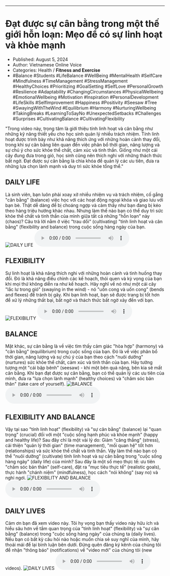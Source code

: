 
---

# Đạt được sự cân bằng trong một thế giới hỗn loạn: Mẹo để có sự linh hoạt và khỏe mạnh

- Published: August 5, 2024
- Author: Vietnamese Online Voice
- Categories: Health / **Fitness and Exercise**
- #Balance #Students #LifeBalance #WellBeing #MentalHealth #SelfCare #Mindfulness #TimeManagement #StressManagement #HealthyChoices #Prioritizing #GoalSetting #SelfLove #PersonalGrowth #Resilience #Adaptability #ChangingCircumstances #PhysicalWellbeing #EmotionalWellbeing #Motivation #Inspiration #PersonalDevelopment #LifeSkills #SelfImprovement #Happiness #Positivity #Seesaw #Tree #SwayingWithTheWind #Equilibrium #Harmony #NurturingWellbeing #TakingBreaks #LearningToSayNo #UnexpectedSetbacks #Challenges #Surprises #CultivatingBalance #CultivatingFlexibility

"Trong video này, trọng tâm là giới thiệu tính linh hoạt và cân bằng như những kỹ năng thiết yếu cho học sinh quản lý nhiều trách nhiệm. Tính linh hoạt được trình bày như khả năng thích ứng với những hoàn cảnh thay đổi, trong khi sự cân bằng liên quan đến việc phân bổ thời gian, năng lượng và sự chú ý cho sức khỏe thể chất, cảm xúc và tinh thần. Giống như một cái cây đung đưa trong gió, học sinh cũng nên thích nghi với những thách thức bất ngờ. Đạt được sự cân bằng là chìa khóa để quản lý các ưu tiên, đưa ra những lựa chọn lành mạnh và duy trì sức khỏe tổng thể."


## DAILY LIFE

Là sinh viên, bạn luôn phải xoay xở nhiều nhiệm vụ và trách nhiệm, cố gắng "cân bằng" (balance) việc học với các hoạt động ngoại khóa và giao lưu với bạn bè. Thật dễ dàng để bị choáng ngợp và cảm thấy như bạn đang bị kéo theo hàng triệu hướng khác nhau. Nhưng làm thế nào bạn có thể duy trì sức khỏe thể chất và tinh thần của mình giữa tất cả những "hỗn loạn" này (chaos)? Câu trả lời nằm ở việc "trau dồi" (cultivating) "tính linh hoạt và cân bằng" (flexibility and balance) trong cuộc sống hàng ngày của bạn.
![DAILY LIFE](https://http-archiver-apis-production-80.schnworks.com/storage/images/transitions/2024-08-05/transition--2829582036-Montserrat-Medium-673AB7.jpg)
<audio controls>
    <source src="https://http-archiver-apis-production-80.schnworks.com/storage/storage/audio/file-53893282735.mp3" type="audio/mpeg">
</audio>



## FLEXIBILITY

Sự linh hoạt là khả năng thích nghi với những hoàn cảnh và tình huống thay đổi. Đó là khả năng điều chỉnh các kế hoạch, thói quen và kỳ vọng của bạn khi mọi thứ không diễn ra như kế hoạch. Hãy nghĩ về nó như một cái cây "lắc lư trong gió" (swaying in the wind) - nó "uốn cong và uốn cong" (bends and flexes) để tránh bị gãy. Khi bạn linh hoạt, bạn sẽ được trang bị tốt hơn để xử lý những thất bại, bất ngờ và thách thức bất ngờ xảy đến với bạn.
![FLEXIBILITY](https://http-archiver-apis-production-80.schnworks.com/storage/images/transitions/2024-08-05/transition-1265931321-Montserrat-Medium-283593.jpg)
<audio controls>
    <source src="https://http-archiver-apis-production-80.schnworks.com/storage/storage/audio/file-9613542887.mp3" type="audio/mpeg">
</audio>



## BALANCE

Mặt khác, sự cân bằng là về việc tìm thấy cảm giác "hòa hợp" (harmony) và "cân bằng" (equilibrium) trong cuộc sống của bạn. Đó là về việc phân bổ thời gian, năng lượng và sự chú ý của bạn theo cách "nuôi dưỡng" (nurtures) sức khỏe thể chất, cảm xúc và tinh thần của bạn. Hãy tưởng tượng một "cái bập bênh" (seesaw) - khi một bên quá nặng, bên kia sẽ mất cân bằng. Khi bạn đạt được sự cân bằng, bạn có thể quản lý các ưu tiên của mình, đưa ra "lựa chọn lành mạnh" (healthy choices) và "chăm sóc bản thân" (take care of yourself).
![BALANCE](https://http-archiver-apis-production-80.schnworks.com/storage/images/transitions/2024-08-05/transition--254532605-Montserrat-Bold-673AB7.jpg)
<audio controls>
    <source src="https://http-archiver-apis-production-80.schnworks.com/storage/storage/audio/file-24131744338.mp3" type="audio/mpeg">
</audio>



## FLEXIBILITY AND BALANCE

Vậy tại sao "tính linh hoạt" (flexibility) và "sự cân bằng" (balance) lại "quan trọng" (crucial) đối với một "cuộc sống hạnh phúc và khỏe mạnh" (happy and healthy life)? Sau đây chỉ là một vài lý do: Giảm "căng thẳng" (stress), cải thiện "quản lý thời gian" (time management), "mối quan hệ" tốt hơn (relationships) và sức khỏe thể chất và tinh thần. Vậy làm thế nào bạn có thể "nuôi dưỡng" (cultivate) tính linh hoạt và sự cân bằng trong "cuộc sống hàng ngày" (daily life) của mình? Sau đây là một số mẹo thực tế: ưu tiên "chăm sóc bản thân" (self-care), đặt ra "mục tiêu thực tế" (realistic goals), thực hành "chánh niệm" (mindfulness), học cách "nói không" (say no) và nghỉ ngơi.
![FLEXIBILITY AND BALANCE](https://http-archiver-apis-production-80.schnworks.com/storage/images/transitions/2024-08-05/transition-18564580448-Montserrat-ExtraBold-4A148C.jpg)
<audio controls>
    <source src="https://http-archiver-apis-production-80.schnworks.com/storage/storage/audio/file-6703097158.mp3" type="audio/mpeg">
</audio>



## DAILY LIVES

Cảm ơn bạn đã xem video này. Tôi hy vọng bạn thấy video này hữu ích và hiểu sâu hơn về tầm quan trọng của "tính linh hoạt" (flexibility) và "sự cân bằng" (balance) trong "cuộc sống hàng ngày" của chúng ta (daily lives). Nếu bạn có bất kỳ câu hỏi nào hoặc muốn chia sẻ suy nghĩ của mình, hãy thoải mái để lại bình luận bên dưới. Đừng quên đăng ký kênh của chúng tôi để nhận "thông báo" (notifications) về "video mới" của chúng tôi (new videos).
![DAILY LIVES](https://http-archiver-apis-production-80.schnworks.com/storage/images/transitions/2024-08-05/transition-9103977038-Montserrat-Regular-4A148C.jpg)
<audio controls>
    <source src="https://http-archiver-apis-production-80.schnworks.com/storage/storage/audio/file-47810881289.mp3" type="audio/mpeg">
</audio>

